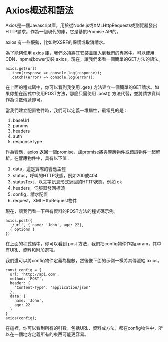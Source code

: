 # Axios概述和語法
Axios是一個Javascript庫，用於從Node.js或XMLHttpRequests或瀏覽器發出HTTP請求。作為一個現代的庫，它是基於Promise API的。

axios 有一些優勢，比如對XSRF的保護或取消請求。

為了能夠使用 axios 庫，我們必須將其安裝並匯入到我們的專案中。可以使用CDN，npm或bower安裝 axios。現在，讓我們來看一個簡單的GET方法的語法。

```javascript=
axios.get(url)
  .then(response => console.log(response));
  .catch((error) => console.log(error));
```

在上面的程式碼中，你可以看到我使用 .get() 方法建立一個簡單的GET請求。如果你想在函式中使用POST方法，那麼只需使用 .post() 方法代替，並將請求資料作為引數傳遞即可。

當我們建立配置物件時，我們可以定義一堆屬性，最常見的是：

1. baseUrl
2. params
3. headers
4. auth
5. responseType

作為響應，axios 返回一個promise，該promise將與響應物件或錯誤物件一起解析。在響應物件中，具有以下值：

1. data，這是實際的響應主體
2. status，呼叫的HTTP狀態，例如200或404
3. statusText，以文字訊息形式返回的HTTP狀態，例如 ok
4. headers，伺服器發回標頭
5. config，請求配置
6. request，XMLHttpRequest物件

現在，讓我們看一下帶有資料的POST方法的程式碼示例。

```javascript=
axios.post({
  '/url', { name: 'John', age: 22},
  { options }
})
```

在上面的程式碼中，你可以看到 post 方法，我們把config物件作為param，其中有URL、資料和附加選項。

我們還可以將config物件定義為變數，然後像下面的示例一樣將其傳遞給 axios。

```javascript=
const config = {
  url: 'http://api.com',
  method: 'POST',
  header: {
    'Content-Type': 'application/json'
  },
  data: {
    name: 'John',
    age: 22
  }
}
axios(config);
```

在這裡，你可以看到所有的引數，包括URL、資料或方法，都在config物件中，所以在一個地方定義所有的東西可能更容易。
